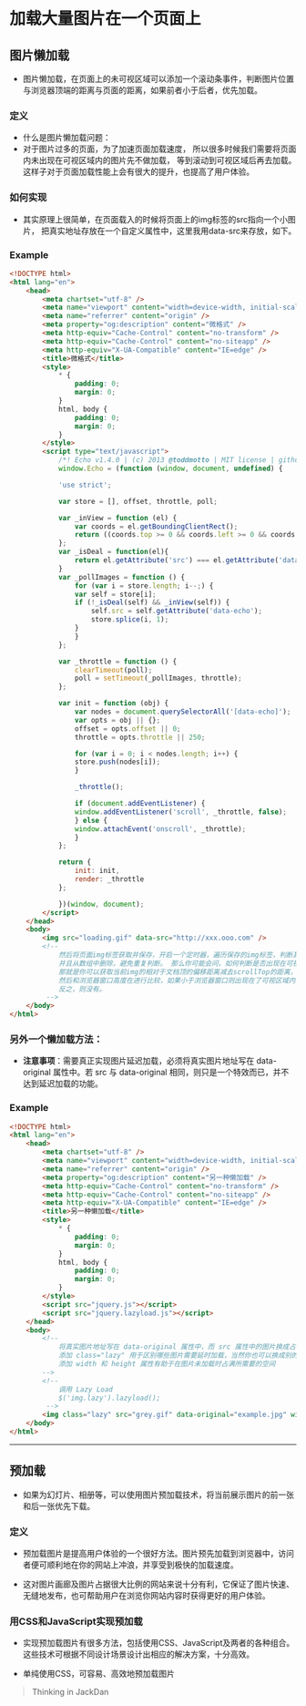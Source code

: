 # 加载大量图片在一个页面上

## 图片懒加载
- 图片懒加载，在页面上的未可视区域可以添加一个滚动条事件，判断图片位置与浏览器顶端的距离与页面的距离，如果前者小于后者，优先加载。

### 定义
- 什么是图片懒加载问题：
- 对于图片过多的页面，为了加速页面加载速度，
所以很多时候我们需要将页面内未出现在可视区域内的图片先不做加载， 等到滚动到可视区域后再去加载。
这样子对于页面加载性能上会有很大的提升，也提高了用户体验。

### 如何实现
- 其实原理上很简单，在页面载入的时候将页面上的img标签的src指向一个小图片， 把真实地址存放在一个自定义属性中，这里我用data-src来存放，如下。

### Example

``` html
<!DOCTYPE html>
<html lang="en">
    <head>
        <meta chartset="utf-8" />
        <meta name="viewport" content="width=device-width, initial-scale=1.0" />
        <meta name="referrer" content="origin" />
        <meta property="og:description" content="微格式" />
        <meta http-equiv="Cache-Control" content="no-transform" />
        <meta http-equiv="Cache-Control" content="no-siteapp" />
        <meta http-equiv="X-UA-Compatible" content="IE=edge" />
        <title>微格式</title>
        <style>
            * {
                padding: 0;
                margin: 0;
            }
            html, body {
                padding: 0;
                margin: 0;
            }
        </style>
        <script type="text/javascript">
            /*! Echo v1.4.0 | (c) 2013 @toddmotto | MIT license | github.com/toddmotto/echo */
            window.Echo = (function (window, document, undefined) {

            'use strict';

            var store = [], offset, throttle, poll;

            var _inView = function (el) {
                var coords = el.getBoundingClientRect();
                return ((coords.top >= 0 && coords.left >= 0 && coords.top) <= (window.innerHeight || document.documentElement.clientHeight) + parseInt(offset));
            };
            var _isDeal = function(el){
                return el.getAttribute('src') === el.getAttribute('data-echo');
            }
            var _pollImages = function () {
                for (var i = store.length; i--;) {
                var self = store[i];
                if (!_isDeal(self) && _inView(self)) {
                    self.src = self.getAttribute('data-echo');
                    store.splice(i, 1);
                }
                }
            };

            var _throttle = function () {
                clearTimeout(poll);
                poll = setTimeout(_pollImages, throttle);
            };

            var init = function (obj) {
                var nodes = document.querySelectorAll('[data-echo]');
                var opts = obj || {};
                offset = opts.offset || 0;
                throttle = opts.throttle || 250;

                for (var i = 0; i < nodes.length; i++) {
                store.push(nodes[i]);
                }

                _throttle();

                if (document.addEventListener) {
                window.addEventListener('scroll', _throttle, false);
                } else {
                window.attachEvent('onscroll', _throttle);
                }
            };

            return {
                init: init,
                render: _throttle
            };

            })(window, document);
        </script>
    </head>
    <body>
        <img src="loading.gif" data-src="http://xxx.ooo.com" />
        <!-- 
            然后将页面img标签获取并保存，开启一个定时器，遍历保存的img标签，判断其位置是否出现在了可视区域内。如果出现在可视区域了那么就把真实的src地址给赋值上。
            并且从数组中删除，避免重复判断。 那么你可能会问，如何判断是否出现在可视区域内吗？
            那就是你可以获取当前img的相对于文档顶的偏移距离减去scrollTop的距离，
            然后和浏览器窗口高度在进行比较，如果小于浏览器窗口则出现在了可视区域内了，
            反之，则没有。
         -->
    </body>
</html>
```

### 另外一个懒加载方法：

- **注意事项**：需要真正实现图片延迟加载，必须将真实图片地址写在 data-original 属性中。若 src 与 data-original 相同，则只是一个特效而已，并不达到延迟加载的功能。

### Example
``` html
<!DOCTYPE html>
<html lang="en">
    <head>
        <meta chartset="utf-8" />
        <meta name="viewport" content="width=device-width, initial-scale=1.0" />
        <meta name="referrer" content="origin" />
        <meta property="og:description" content="另一种懒加载" />
        <meta http-equiv="Cache-Control" content="no-transform" />
        <meta http-equiv="Cache-Control" content="no-siteapp" />
        <meta http-equiv="X-UA-Compatible" content="IE=edge" />
        <title>另一种懒加载</title>
        <style>
            * {
                padding: 0;
                margin: 0;
            }
            html, body {
                padding: 0;
                margin: 0;
            }
        </style>
        <script src="jquery.js"></script>
        <script src="jquery.lazyload.js"></script>
    </head>
    <body>
        <!--
            将真实图片地址写在 data-original 属性中，而 src 属性中的图片换成占位符的图片（例如 1x1 像素的灰色图片或者 loading 的 gif 图片）
            添加 class="lazy" 用于区别哪些图片需要延时加载，当然你也可以换成别的关键词，修改的同时记得修改调用时的 jQuery 选择器
            添加 width 和 height 属性有助于在图片未加载时占满所需要的空间
        -->
        <!-- 
            调用 Lazy Load
            $('img.lazy').lazyload();
         -->
        <img class="lazy" src="grey.gif" data-original="example.jpg" width="640" heigh="480">
    </body>
</html>
```

------

## 预加载
- 如果为幻灯片、相册等，可以使用图片预加载技术，将当前展示图片的前一张和后一张优先下载。

### 定义
- 预加载图片是提高用户体验的一个很好方法。图片预先加载到浏览器中，访问者便可顺利地在你的网站上冲浪，并享受到极快的加载速度。

- 这对图片画廊及图片占据很大比例的网站来说十分有利，它保证了图片快速、无缝地发布，也可帮助用户在浏览你网站内容时获得更好的用户体验。

### 用CSS和JavaScript实现预加载
- 实现预加载图片有很多方法，包括使用CSS、JavaScript及两者的各种组合。这些技术可根据不同设计场景设计出相应的解决方案，十分高效。

- 单纯使用CSS，可容易、高效地预加载图片

> Thinking in JackDan

